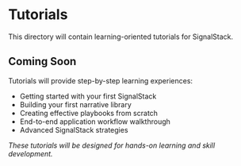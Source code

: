 # Tutorials

This directory will contain learning-oriented tutorials for SignalStack.

## Coming Soon

Tutorials will provide step-by-step learning experiences:

- Getting started with your first SignalStack
- Building your first narrative library
- Creating effective playbooks from scratch
- End-to-end application workflow walkthrough
- Advanced SignalStack strategies

*These tutorials will be designed for hands-on learning and skill development.*